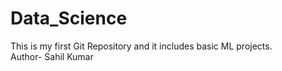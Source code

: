 # Data_Science
This is my first Git Repository and it includes basic ML projects. 
<br>
Author- Sahil Kumar 
<br>
